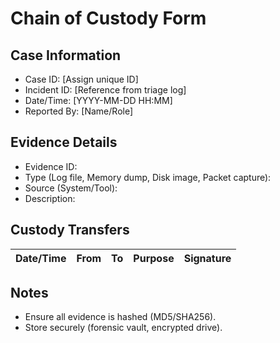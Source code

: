 # Chain of Custody Form

## Case Information
- Case ID: [Assign unique ID]
- Incident ID: [Reference from triage log]
- Date/Time: [YYYY-MM-DD HH:MM]
- Reported By: [Name/Role]

## Evidence Details
- Evidence ID:
- Type (Log file, Memory dump, Disk image, Packet capture):
- Source (System/Tool):
- Description:

## Custody Transfers
| Date/Time | From | To | Purpose | Signature |
|-----------|------|----|---------|-----------|

## Notes
- Ensure all evidence is hashed (MD5/SHA256).
- Store securely (forensic vault, encrypted drive).
